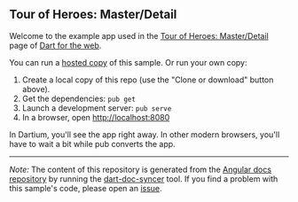 ## Tour of Heroes: Master/Detail

Welcome to the example app used in the
[Tour of Heroes: Master/Detail](https://webdev.dartlang.org/angular/tutorial/toh-pt2) page
of [Dart for the web](https://webdev.dartlang.org).

You can run a [hosted copy](https://webdev.dartlang.org/examples/ng/doc/toh-2) of this
sample. Or run your own copy:

1. Create a local copy of this repo (use the "Clone or download" button above).
2. Get the dependencies: `pub get`
3. Launch a development server: `pub serve`
4. In a browser, open [http://localhost:8080](http://localhost:8080)

In Dartium, you'll see the app right away. In other modern browsers,
you'll have to wait a bit while pub converts the app.

---

*Note:* The content of this repository is generated from the
[Angular docs repository][docs repo] by running the
[dart-doc-syncer](//github.com/angular/dart-doc-syncer) tool.
If you find a problem with this sample's code, please open an [issue][].

[docs repo]: //github.com/dart-lang/site-webdev/tree/master/examples/ng/doc/toh-2
[issue]: //github.com/dart-lang/site-webdev/issues/new?title=examples/ng/doc/toh-2
